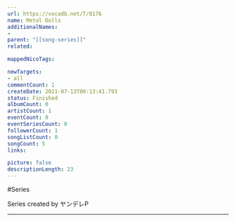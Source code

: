 ```yaml
---
url: https://vocadb.net/T/8176
name: Metal Dolls
additionalNames: 
- 
parent: "[[song-series]]"
related:

mappedNicoTags:

newTargets:
- all
commentCount: 1
createDate: 2021-07-13T00:13:41.793
status: Finished
albumCount: 0
artistCount: 1
eventCount: 0
eventSeriesCount: 0
followerCount: 1
songListCount: 0
songCount: 5
links: 

picture: false
descriptionLength: 23
---
```


#Series

Series created by ヤンデレP

---

